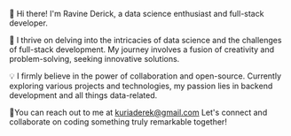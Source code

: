 👋 Hi there! I'm Ravine Derick, a data science enthusiast and full-stack developer.

🚀 I thrive on delving into the intricacies of data science and the challenges of full-stack development. My journey involves a fusion of creativity and problem-solving, seeking innovative solutions.

💡 I firmly believe in the power of collaboration and open-source. Currently exploring various projects and technologies, my passion lies in backend development and all things data-related.

🌟You can reach out to me at kuriaderek@gmail.com 
 Let's connect and collaborate on coding something truly remarkable together!

<!--
**ravine13/ravine13** is a ✨ _special_ ✨ repository because its `README.md` (this file) appears on your GitHub profile.

Here are some ideas to get you started:

- 🔭 I’m currently working on ...
- 🌱 I’m currently learning ...
- 👯 I’m looking to collaborate on ...
- 🤔 I’m looking for help with ...
- 💬 Ask me about ...
- 📫 How to reach me: ...
- 😄 Pronouns: ...
- ⚡ Fun fact: ...
-->
